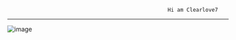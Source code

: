                                                        Hi am Clearlove7
 ___________________________________________________________________________________________________________________________________________________________________________________
![image](https://user-images.githubusercontent.com/88828156/149274907-0d45c611-e6f7-44b4-aaae-982018c5b0a0.png)


